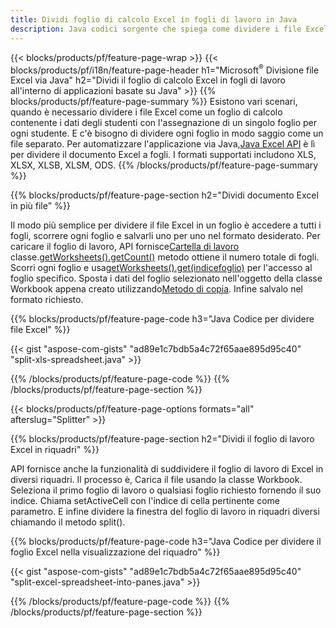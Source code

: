 ```yaml
---
title: Dividi foglio di calcolo Excel in fogli di lavoro in Java
description: Java codici sorgente che spiega come dividere i file Excel Microsoft in più documenti utilizzando la libreria Excel Java
---
```

{{< blocks/products/pf/feature-page-wrap >}}
{{< blocks/products/pf/i18n/feature-page-header h1="Microsoft<sup>&reg;</sup> Divisione file Excel via Java" h2="Dividi il foglio di calcolo Excel in fogli di lavoro all\'interno di applicazioni basate su Java" >}}
{{% blocks/products/pf/feature-page-summary %}}
 Esistono vari scenari, quando è necessario dividere i file Excel come un foglio di calcolo contenente i dati degli studenti con l'assegnazione di un singolo foglio per ogni studente. E c'è bisogno di dividere ogni foglio in modo saggio come un file separato. Per automatizzare l'applicazione via Java,[Java Excel API](/cells/it/java/) è lì per dividere il documento Excel a fogli. I formati supportati includono XLS, XLSX, XLSB, XLSM, ODS.
{{% /blocks/products/pf/feature-page-summary %}}

{{% blocks/products/pf/feature-page-section h2="Dividi documento Excel in più file" %}}

Il modo più semplice per dividere il file Excel in un foglio è accedere a tutti i fogli, scorrere ogni foglio e salvarli uno per uno nel formato desiderato. Per caricare il foglio di lavoro, API fornisce[Cartella di lavoro](https://reference.aspose.com/cells/java/com.aspose.cells/Workbook) classe.[getWorksheets().getCount()](https://reference.aspose.com/cells/java/com.aspose.cells/worksheetcollection#Count) metodo ottiene il numero totale di fogli. Scorri ogni foglio e usa[getWorksheets().get(indicefoglio)](https://reference.aspose.com/cells/java/com.aspose.cells/worksheetcollection#get) per l'accesso al foglio specifico. Sposta i dati del foglio selezionato nell'oggetto della classe Workbook appena creato utilizzando[Metodo di copia](https://reference.aspose.com/cells/java/com.aspose.cells/workbook#copy(com.aspose.cells.Workbook)). Infine salvalo nel formato richiesto.

{{% blocks/products/pf/feature-page-code h3="Java Codice per dividere file Excel" %}}

{{< gist "aspose-com-gists" "ad89e1c7bdb5a4c72f65aae895d95c40" "split-xls-spreadsheet.java" >}}

{{% /blocks/products/pf/feature-page-code %}}
{{% /blocks/products/pf/feature-page-section %}}

{{< blocks/products/pf/feature-page-options formats="all" afterslug="Splitter" >}}

{{% blocks/products/pf/feature-page-section h2="Dividi il foglio di lavoro Excel in riquadri" %}}

API fornisce anche la funzionalità di suddividere il foglio di lavoro di Excel in diversi riquadri. Il processo è, Carica il file usando la classe Workbook. Seleziona il primo foglio di lavoro o qualsiasi foglio richiesto fornendo il suo indice. Chiama setActiveCell con l'indice di cella pertinente come parametro. E infine dividere la finestra del foglio di lavoro in riquadri diversi chiamando il metodo split().

{{% blocks/products/pf/feature-page-code h3="Java Codice per dividere il foglio Excel nella visualizzazione del riquadro" %}}

{{< gist "aspose-com-gists" "ad89e1c7bdb5a4c72f65aae895d95c40" "split-excel-spreadsheet-into-panes.java" >}}

{{% /blocks/products/pf/feature-page-code %}}
{{% /blocks/products/pf/feature-page-section %}}
